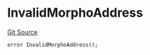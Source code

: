 # InvalidMorphoAddress
[Git Source](https://github.com/OasisDEX/summer-earn-protocol/blob/0276900cbe9b1188d82d1b9bcbb8c174e79a15a1/src/contracts/arks/MorphoArk.sol)


```solidity
error InvalidMorphoAddress();
```

